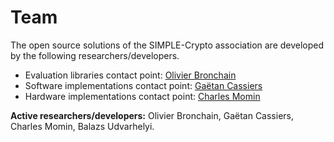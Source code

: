 # Team 

The open source solutions of the SIMPLE-Crypto association are developed by the following researchers/developers.

* Evaluation libraries contact point: [Olivier Bronchain](https://dblp.org/pid/227/9029.html)
* Software implementations contact point: [Gaëtan Cassiers](https://dblp.org/pid/220/2633.html)
* Hardware implementations contact point: [Charles Momin](https://dblp.org/pid/258/9153.html)


**Active researchers/developers:**
Olivier Bronchain, Gaëtan Cassiers, Charles Momin, Balazs Udvarhelyi.

<!--**Former researchers/developers:**-->